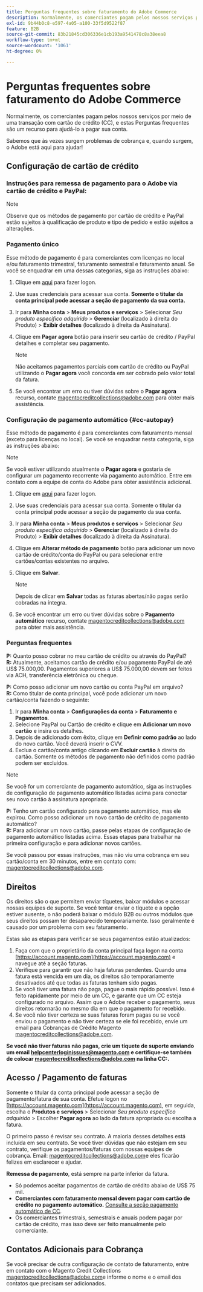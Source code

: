 ```yaml
---
title: Perguntas frequentes sobre faturamento do Adobe Commerce
description: Normalmente, os comerciantes pagam pelos nossos serviços por meio de uma transação com cartão de crédito (CC), e estas Perguntas frequentes são um recurso para ajudá-lo a pagar sua conta.
exl-id: 9b44b0c8-e597-4a05-a100-33f5d9522f87
feature: B2B
source-git-commit: 83b21845cd306336e1cb193a9541478c8a38eea8
workflow-type: tm+mt
source-wordcount: '1061'
ht-degree: 0%

---
```


# Perguntas frequentes sobre faturamento do Adobe Commerce

Normalmente, os comerciantes pagam pelos nossos serviços por meio de uma transação com cartão de crédito (CC), e estas Perguntas frequentes são um recurso para ajudá-lo a pagar sua conta.

Sabemos que às vezes surgem problemas de cobrança e, quando surgem, o Adobe está aqui para ajudar!

## Configuração de cartão de crédito

### Instruções para remessa de pagamento para o Adobe via cartão de crédito e PayPal:

>[!NOTE]
>
>Observe que os métodos de pagamento por cartão de crédito e PayPal estão sujeitos à qualificação de produto e tipo de pedido e estão sujeitos a alterações.

### Pagamento único

Esse método de pagamento é para comerciantes com licenças no local e/ou faturamento trimestral, faturamento semestral e faturamento anual. Se você se enquadrar em uma dessas categorias, siga as instruções abaixo:

1. Clique em [aqui](https://account.magento.com/customer/account/login) para fazer logon.

1. Use suas credenciais para acessar sua conta. **Somente o titular da conta principal pode acessar a seção de pagamento da sua conta.**

1. Ir para **Minha conta** > **Meus produtos e serviços** > Selecionar *Seu produto específico adquirido* > **Gerenciar** (localizado à direita do Produto) > **Exibir detalhes** (localizado à direita da Assinatura).

1. Clique em **Pagar agora** botão para inserir seu cartão de crédito / PayPal detalhes e completar seu pagamento.

   >[!NOTE]
   >
   >Não aceitamos pagamentos parciais com cartão de crédito ou PayPal utilizando o **Pagar agora** você concorda em ser cobrado pelo valor total da fatura.

1. Se você encontrar um erro ou tiver dúvidas sobre o **Pagar agora** recurso, contate [magentocreditcollections@adobe.com](mailto:magentocreditcollections@adobe.com) para obter mais assistência.

### Configuração de pagamento automático {#cc-autopay}

Esse método de pagamento é para comerciantes com faturamento mensal (exceto para licenças no local). Se você se enquadrar nesta categoria, siga as instruções abaixo:

>[!NOTE]
>
>Se você estiver utilizando atualmente o **Pagar agora** e gostaria de configurar um pagamento recorrente via pagamento automático. Entre em contato com a equipe de conta do Adobe para obter assistência adicional.

1. Clique em [aqui](https://account.magento.com/customer/account/login) para fazer logon.

1. Use suas credenciais para acessar sua conta. Somente o titular da conta principal pode acessar a seção de pagamento da sua conta.

1. Ir para **Minha conta** > **Meus produtos e serviços** > Selecionar *Seu produto específico adquirido* > **Gerenciar** (localizado à direita do Produto) > **Exibir detalhes** (localizado à direita da Assinatura).

1. Clique em **Alterar método de pagamento** botão para adicionar um novo cartão de crédito/conta do PayPal ou para selecionar entre cartões/contas existentes no arquivo.

1. Clique em **Salvar**.

   >[!NOTE]
   >
   >Depois de clicar em **Salvar** todas as faturas abertas/não pagas serão cobradas na íntegra.

1. Se você encontrar um erro ou tiver dúvidas sobre o **Pagamento automático** recurso, contate [magentocreditcollections@adobe.com](mailto:magentocreditcollections@adobe.com) para obter mais assistência.

### Perguntas frequentes

**P:** Quanto posso cobrar no meu cartão de crédito ou através do PayPal?<br>
**R:** Atualmente, aceitamos cartão de crédito e/ou pagamento PayPal de até US$ 75.000,00. Pagamentos superiores a US$ 75.000,00 devem ser feitos via ACH, transferência eletrônica ou cheque.

**P:** Como posso adicionar um novo cartão ou conta PayPal em arquivo?<br>
**R:** Como titular de conta principal, você pode adicionar um novo cartão/conta fazendo o seguinte:

1. Ir para **Minha conta** > **Configurações da conta** > **Faturamento e Pagamentos**.
1. Selecione PayPal ou Cartão de crédito e clique em **Adicionar um novo cartão** e insira os detalhes.
1. Depois de adicionado com êxito, clique em **Definir como padrão** ao lado do novo cartão. Você deverá inserir o CVV.
1. Exclua o cartão/conta antigo clicando em **Excluir cartão** à direita do cartão. Somente os métodos de pagamento não definidos como padrão podem ser excluídos.

>[!NOTE]
>
>Se você for um comerciante de pagamento automático, siga as instruções de configuração de pagamento automático listadas acima para conectar seu novo cartão à assinatura apropriada.

**P:** Tenho um cartão configurado para pagamento automático, mas ele expirou. Como posso adicionar um novo cartão de crédito de pagamento automático?<br>
**R:** Para adicionar um novo cartão, passe pelas etapas de configuração de pagamento automático listadas acima. Essas etapas para trabalhar na primeira configuração e para adicionar novos cartões.

Se você passou por essas instruções, mas não viu uma cobrança em seu cartão/conta em 30 minutos, entre em contato com: [magentocreditcollections@adobe.com](mailto:magentocreditcollections@adobe.com).


## Direitos

Os direitos são o que permitem enviar tíquetes, baixar módulos e acessar nossas equipes de suporte. Se você tentar enviar o tíquete e a opção estiver ausente, o não poderá baixar o módulo B2B ou outros módulos que seus direitos possam ter desaparecido temporariamente. Isso geralmente é causado por um problema com seu faturamento.

Estas são as etapas para verificar se seus pagamentos estão atualizados:

1. Faça com que o proprietário da conta principal faça logon na conta [https://account.magento.com](https://account.magento.com) e navegue até a seção faturas.
1. Verifique para garantir que não haja faturas pendentes. Quando uma fatura está vencida em um dia, os direitos são temporariamente desativados até que todas as faturas tenham sido pagas.
1. Se você tiver uma fatura não paga, pague o mais rápido possível. Isso é feito rapidamente por meio de um CC, e garante que um CC esteja configurado no arquivo. Assim que o Adobe receber o pagamento, seus direitos retornarão no mesmo dia em que o pagamento for recebido.
1. Se você não tiver certeza se suas faturas foram pagas ou se você enviou o pagamento e não tiver certeza se ele foi recebido, envie um email para Cobranças de Crédito Magento [magentocreditcollections@adobe.com](mailto:magentocreditcollections@adobe.com).

**Se você não tiver faturas não pagas, crie um tíquete de suporte enviando um email [helpcenterloginissues@magento.com](mailto:helpcenterloginissues@magento.com) e certifique-se também de colocar [magentocreditcollections@adobe.com](mailto:magentocreditcollections@adobe.com) na linha CC:.**

## Acesso / Pagamento de faturas

Somente o titular da conta principal pode acessar a seção de pagamento/fatura de sua conta.
Efetue logon no [https://account.magento.com](https://account.magento.com), em seguida, escolha o **Produtos e serviços** > Selecionar *Seu produto específico adquirido* > Escolher **Pagar agora** ao lado da fatura apropriada ou escolha a fatura.

O primeiro passo é revisar seu contrato. A maioria desses detalhes está incluída em seu contrato. Se você tiver dúvidas que não estejam em seu contrato, verifique os pagamentos/faturas com nossas equipes de cobrança.  Email: [magentocreditcollections@adobe.com](mailto:magentocreditcollections@adobe.com)e eles ficarão felizes em esclarecer e ajudar.

**Remessa de pagamento**, está sempre na parte inferior da fatura.

* Só podemos aceitar pagamentos de cartão de crédito abaixo de US$ 75 mil.
* **Comerciantes com faturamento mensal devem pagar com cartão de crédito no pagamento automático.** [Consulte a seção pagamento automático de CC](#cc-autopay).
* Os comerciantes trimestrais, semestrais e anuais podem pagar por cartão de crédito, mas isso deve ser feito manualmente pelo comerciante.

## Contatos Adicionais para Cobrança

Se você precisar de outra configuração de contato de faturamento, entre em contato com o Magento Credit Collections [magentocreditcollections@adobe.com](mailto:magentocreditcollections@adobe.com)e informe o nome e o email dos contatos que precisam ser adicionados.
